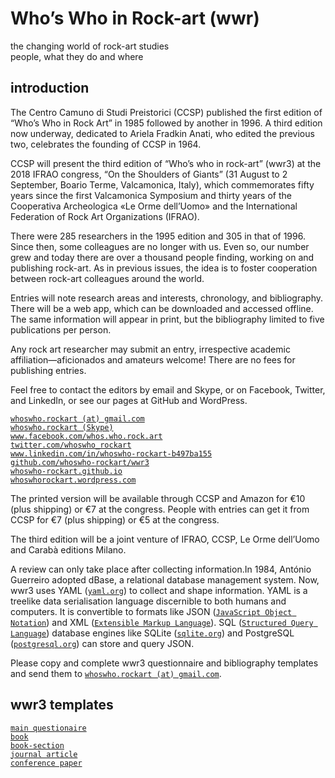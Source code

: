 
# Who’s Who in Rock-art (wwr)

the changing world of rock-art studies  
people, what they do and where

## introduction

The Centro Camuno di Studi Preistorici (CCSP) published the
first edition of “Who’s Who in Rock Art” in 1985 followed by
another in 1996. A third edition now underway, dedicated to
Ariela Fradkin Anati, who edited the previous two, celebrates
the founding of CCSP in 1964.

CCSP will present the third edition of “Who’s who in rock-art”
(wwr3) at the 2018 IFRAO congress, “On the Shoulders of Giants”
(31 August to 2 September, Boario Terme, Valcamonica, Italy),
which commemorates fifty years since the first Valcamonica
Symposium and thirty years of the Cooperativa Archeologica
«Le Orme dell’Uomo» and the International Federation of Rock
Art Organizations (IFRAO).

There were 285 researchers in the 1995 edition and 305 in that
of 1996. Since then, some colleagues are no longer with us.
Even so, our number grew and today there are over a thousand
people finding, working on and publishing rock-art. As in
previous issues, the idea is to foster cooperation between
rock-art colleagues around the world.

Entries will note research areas and interests, chronology, and
bibliography. There will be a web app, which can be downloaded
and accessed offline. The same information will appear in print,
but the bibliography limited to five publications per person.

Any rock art researcher may submit an entry, irrespective
academic affiliation—aficionados and amateurs welcome!
There are no fees for publishing entries.

Feel free to contact the editors by email and Skype, or on
Facebook, Twitter, and LinkedIn, or see our pages at GitHub
and WordPress.

[`whoswho.rockart (at) gmail.com`](mailto:whoswho.rockart)  
[`whoswho.rockart (Skype)`](https://go.skype.com/sfw)  
[`www.facebook.com/whos.who.rock.art`](https://www.facebook.com/whos.who.rock.art/)  
[`twitter.com/whoswho_rockart`](https://twitter.com/whoswho_rockart/)  
[`www.linkedin.com/in/whoswho-rockart-b497ba155`](https://www.linkedin.com/in/whoswho-rockart-b497ba155/)  
[`github.com/whoswho-rockart/wwr3`](https://github.com/WhosWho-Rockart/wwr3)  
[`whoswho-rockart.github.io`](https://whoswho-rockart.github.io)  
[`whoswhorockart.wordpress.com`](https://whoswhorockart.wordpress.com/)

The printed version will be available through CCSP and Amazon
for €10 (plus shipping) or €7 at the congress. People with
entries can get it from CCSP for €7 (plus shipping) or €5 at
the congress.

The third edition will be a joint venture of IFRAO, CCSP,
Le Orme dell’Uomo and Carabà editions Milano.

A review can only take place after collecting information.In 1984,
António Guerreiro adopted dBase, a relational database management system.
Now, wwr3 uses YAML ([`yaml.org`](http://yaml.org/)) to collect and shape
information. YAML is a treelike data serialisation language discernible
to both humans and computers. It is convertible to formats like JSON
([`JavaScript Object Notation`](http://json.org/)) and XML
([`Extensible Markup Language`](https://en.wikipedia.org/wiki/XML)).
SQL ([`Structured Query Language`](https://en.wikipedia.org/wiki/SQL))
database engines like SQLite ([`sqlite.org`](http://yaml.org/)) and
PostgreSQL ([`postgresql.org`](https://www.postgresql.org/)) can store
and query JSON.

Please copy and complete wwr3 questionnaire and bibliography templates and
send them to [`whoswho.rockart (at) gmail.com`](mailto:whoswho.rockart).

## wwr3 templates

[`main questionaire`](main.yml)  
[`book`](book.yml)  
[`book-section`](book-section.yml)  
[`journal article`](journal-article.yml)  
[`conference paper`](conference-paper.yml)  
